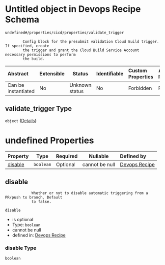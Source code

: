 # Untitled object in Devops Recipe Schema

```txt
undefined#/properties/cicd/properties/validate_trigger
```

            Config block for the presubmit validation Cloud Build trigger. If specified, create
            the trigger and grant the Cloud Build Service Account necessary permissions to perform
            the build.


| Abstract            | Extensible | Status         | Identifiable | Custom Properties | Additional Properties | Access Restrictions | Defined In                                                        |
| :------------------ | ---------- | -------------- | ------------ | :---------------- | --------------------- | ------------------- | ----------------------------------------------------------------- |
| Can be instantiated | No         | Unknown status | No           | Forbidden         | Forbidden             | none                | [devops.schema.json\*](devops.schema.json "open original schema") |

## validate_trigger Type

`object` ([Details](devops-properties-cicd-properties-validate_trigger.md))

# undefined Properties

| Property            | Type      | Required | Nullable       | Defined by                                                                                                                                                            |
| :------------------ | --------- | -------- | -------------- | :-------------------------------------------------------------------------------------------------------------------------------------------------------------------- |
| [disable](#disable) | `boolean` | Optional | cannot be null | [Devops Recipe](devops-properties-cicd-properties-validate_trigger-properties-disable.md "undefined#/properties/cicd/properties/validate_trigger/properties/disable") |

## disable

                Whether or not to disable automatic triggering from a PR/push to branch. Default
                to false.


`disable`

-   is optional
-   Type: `boolean`
-   cannot be null
-   defined in: [Devops Recipe](devops-properties-cicd-properties-validate_trigger-properties-disable.md "undefined#/properties/cicd/properties/validate_trigger/properties/disable")

### disable Type

`boolean`
